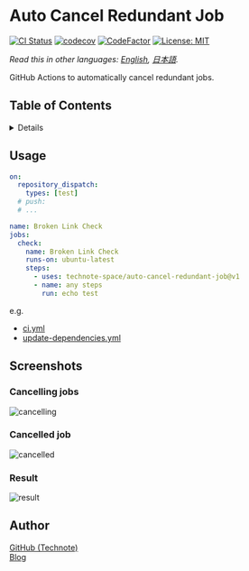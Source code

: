 # Auto Cancel Redundant Job

[![CI Status](https://github.com/technote-space/auto-cancel-redundant-job/workflows/CI/badge.svg)](https://github.com/technote-space/auto-cancel-redundant-job/actions)
[![codecov](https://codecov.io/gh/technote-space/auto-cancel-redundant-job/branch/master/graph/badge.svg)](https://codecov.io/gh/technote-space/auto-cancel-redundant-job)
[![CodeFactor](https://www.codefactor.io/repository/github/technote-space/auto-cancel-redundant-job/badge)](https://www.codefactor.io/repository/github/technote-space/auto-cancel-redundant-job)
[![License: MIT](https://img.shields.io/badge/License-MIT-blue.svg)](https://github.com/technote-space/auto-cancel-redundant-job/blob/master/LICENSE)

*Read this in other languages: [English](README.md), [日本語](README.ja.md).*

GitHub Actions to automatically cancel redundant jobs.

## Table of Contents

<!-- START doctoc generated TOC please keep comment here to allow auto update -->
<!-- DON'T EDIT THIS SECTION, INSTEAD RE-RUN doctoc TO UPDATE -->
<details>
<summary>Details</summary>

- [Usage](#usage)
- [Screenshots](#screenshots)
  - [Cancelling jobs](#cancelling-jobs)
  - [Cancelled job](#cancelled-job)
  - [Result](#result)
- [Author](#author)

</details>
<!-- END doctoc generated TOC please keep comment here to allow auto update -->

## Usage
```yaml
on:
  repository_dispatch:
    types: [test]
  # push:
  # ...

name: Broken Link Check
jobs:
  check:
    name: Broken Link Check
    runs-on: ubuntu-latest
    steps:
      - uses: technote-space/auto-cancel-redundant-job@v1
      - name: any steps
        run: echo test
```

e.g. 
- [ci.yml](https://github.com/technote-space/toc-generator/blob/master/.github/workflows/ci.yml)
- [update-dependencies.yml](https://github.com/technote-space/toc-generator/blob/master/.github/workflows/update-dependencies.yml)

## Screenshots
### Cancelling jobs
![cancelling](https://raw.githubusercontent.com/technote-space/auto-cancel-redundant-job/images/cancelling.png)

### Cancelled job
![cancelled](https://raw.githubusercontent.com/technote-space/auto-cancel-redundant-job/images/cancelled.png)

### Result
![result](https://raw.githubusercontent.com/technote-space/auto-cancel-redundant-job/images/result.png)

## Author
[GitHub (Technote)](https://github.com/technote-space)  
[Blog](https://technote.space)
